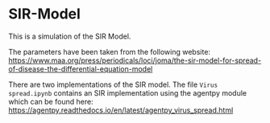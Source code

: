 # SIR-Model
This is a simulation of the SIR Model.

The parameters have been taken from the following website:
https://www.maa.org/press/periodicals/loci/joma/the-sir-model-for-spread-of-disease-the-differential-equation-model

There are two implementations of the SIR model. The file `Virus spread.ipynb` contains an SIR implementation using the agentpy module which can be found here: https://agentpy.readthedocs.io/en/latest/agentpy_virus_spread.html
